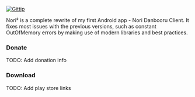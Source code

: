 [![Gittip](http://img.shields.io/gittip/vomitcuddle.svg)](https://www.gittip.com/vomitcuddle/)

Nori² is a complete rewrite of my first Android app - Nori Danbooru Client. It
fixes most issues with the previous versions, such as constant OutOfMemory
errors by making use of modern libraries and best practices.

### Donate ###
TODO: Add donation info

### Download ###
TODO: Add play store links
